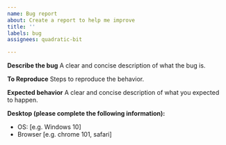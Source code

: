 ```yaml
---
name: Bug report
about: Create a report to help me improve
title: ''
labels: bug
assignees: quadratic-bit

---
```


**Describe the bug**
A clear and concise description of what the bug is.

**To Reproduce**
Steps to reproduce the behavior.

**Expected behavior**
A clear and concise description of what you expected to happen.

**Desktop (please complete the following information):**
 - OS: [e.g. Windows 10]
 - Browser [e.g. chrome 101, safari]
